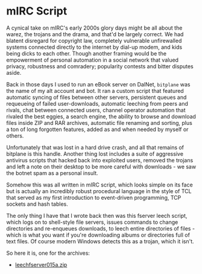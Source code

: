 # mIRC Script

A cynical take on mIRC's early 2000s glory days might be all about the warez,
the trojans and the drama, and that'd be largely correct. We had blatent
disregard for copyright law, completely vulnerable unfirewalled systems
connected directly to the internet by dial-up modem, and kids being dicks
to each other. Though another framing would be the empowerment of personal
automation in a social network that valued privacy, robustness and comradery;
popularity contests and bitter disputes aside.

Back in those days I used to run an eBook server on DalNet, `bitplane` was the
name of my alt account and bot. It ran a custom script that featured automatic
syncing of files between other servers, persistent queues and requeueing of
failed user-downloads, automatic leeching from peers and rivals, chat between
connected users, channel operator automation that rivaled the best eggies, a
search engine, the ability to browse and download files inside ZIP and RAR
archives, automatic file renaming and sorting, plus a ton of long forgotten
features, added as and when needed by myself or others.

Unfortunately that was lost in a hard drive crash, and all that remains of
bitplane is this handle. Another thing lost includes a suite of aggressive
antivirus scripts that hacked back into exploited users, removed the trojans
and left a note on their desktop to be more careful with downloads - we saw
the botnet spam as a personal insult.

Somehow this was all written in mIRC script, which looks simple on its face
but is actually an incredibly robust procedural language in the style of TCL
that served as my first introduction to event-driven programming, TCP sockets
and hash tables.

The only thing I have that I wrote back then was this fserver leech script,
which logs on to shell-style file servers, issues commands to change
directories and re-enqueues downloads, to leech entire directories of files -
which is what you want if you're downloading albums or directories full of
text files. Of course modern Windows detects this as a trojan, which it
isn't.

So here it is, one for the archives:

* [leechfserver015a.zip](leechfserver015a.zip)

